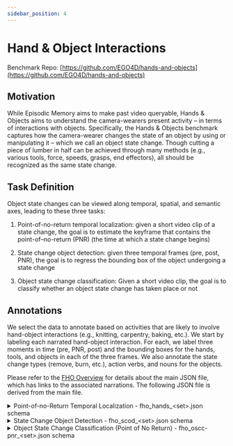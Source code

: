 ```yaml
---
sidebar_position: 4
---
```


# Hand & Object Interactions

Benchmark Repo: [https://github.com/EGO4D/hands-and-objects](https://github.com/EGO4D/hands-and-objects)

## Motivation

While Episodic Memory aims to make past video queryable, Hands & Objects aims to understand the camera-wearers present activity – in terms of interactions with objects. Specifically, the Hands & Objects benchmark captures how the camera-wearer changes the state of an object by using or manipulating it – which we call an object state change. Though cutting a piece of lumber in half can be achieved through many methods (e.g., various tools, force, speeds, grasps, end effectors), all should be recognized as the same state change.

## Task Definition

Object state changes can be viewed along temporal, spatial, and semantic axes, leading to these three tasks:

1. Point-of-no-return temporal localization: given a short video clip of a state change, the goal is to estimate the keyframe that contains the point-of–no-return (PNR) (the time at which a state change begins)

2. State change object detection: given three temporal frames (pre, post, PNR), the goal is to regress the bounding box of the object undergoing a state change

3. Object state change classification: Given a short video clip, the goal is to classify whether an object state change has taken place or not

## Annotations

We select the data to annotate based on activities that are likely to involve hand-object interactions (e.g., knitting, carpentry, baking, etc.). We start by labeling each narrated hand-object interaction. For each, we label three moments in time (pre, PNR, post) and the bounding boxes for the hands, tools, and objects in each of the three frames. We also annotate the state change types (remove, burn, etc.), action verbs, and nouns for the objects.

Please refer to the [FHO Overview](../tutorials/FHO_Overview.md) for details about the main JSON file, which has links to the associated narrations. The following JSON file is derived from the main file.

<details>
  <summary>Point-of-no-Return Temporal Localization - fho_hands_&lt;set>.json schema</summary>

  - **`version`** *(string)*
  - **`date`** *(string)*
  - **`description`** *(string)*
  - **`manifest`** *(string)*
  - **`split`** *(string)*
  - **`clips`** *(array)*
    - **Items** *(object)*
      - **`clip_id`** *(integer)*
      - **`clip_uid`** *(string)*
      - **`video_uid`** *(string)*
      - **`frames`** *(array)*
        - **Items** *(object)*
          - **`action_start_sec`** *(number)*
          - **`action_end_sec`** *(number)*
          - **`action_start_frame`** *(integer)*
          - **`action_end_frame`** *(integer)*
          - **`action_clip_start_sec`** *(number)*
          - **`action_clip_end_sec`** *(number)*
          - **`action_clip_start_frame`** *(integer)*
          - **`action_clip_end_frame`** *(integer)*
          - **`pre_45`** *(object)*
            - **`frame`** *(integer)*
            - **`clip_frame`** *(integer)*
            - **`boxes`** *(array)*
              - **Items** *(object)*
                - **`right_hand`** *(array)*
                  - **Items** *(number)*
                - **`left_hand`** *(array)*
                  - **Items** *(number)*
          - **`pre_30`** *(object)*
            - **`frame`** *(integer)*
            - **`clip_frame`** *(integer)*
            - **`boxes`** *(array)*
              - **Items** *(object)*
                - **`right_hand`** *(array)*
                  - **Items** *(number)*
                - **`left_hand`** *(array)*
                  - **Items** *(number)*
          - **`pre_15`** *(object)*
            - **`frame`** *(integer)*
            - **`clip_frame`** *(integer)*
            - **`boxes`** *(array)*
              - **Items** *(object)*
                - **`right_hand`** *(array)*
                  - **Items** *(number)*
                - **`left_hand`** *(array)*
                  - **Items** *(number)*
          - **`post_frame`** *(object)*
            - **`frame`** *(integer)*
            - **`clip_frame`** *(integer)*
            - **`boxes`** *(array)*
              - **Items** *(object)*
                - **`left_hand`** *(array)*
                  - **Items** *(number)*
                - **`right_hand`** *(array)*
                  - **Items** *(number)*
          - **`pre_frame`** *(object)*
            - **`frame`** *(integer)*
            - **`clip_frame`** *(integer)*
            - **`boxes`** *(array)*
              - **Items** *(object)*
                - **`right_hand`** *(array)*
                  - **Items** *(number)*
                - **`left_hand`** *(array)*
                  - **Items** *(number)*
          - **`pnr_frame`** *(object)*
            - **`frame`** *(integer)*
            - **`clip_frame`** *(integer)*
            - **`boxes`** *(array)*
              - **Items** *(object)*
                - **`right_hand`** *(array)*
                  - **Items** *(number)*
                - **`left_hand`** *(array)*
                  - **Items** *(number)*
          - **`contact_frame`** *(object)*
            - **`frame`** *(integer)*
            - **`clip_frame`** *(integer)*
            - **`boxes`** *(array)*
              - **Items** *(object)*
                - **`left_hand`** *(array)*
                  - **Items** *(number)*
                - **`right_hand`** *(array)*
                  - **Items** *(number)*

</details>


<details>
  <summary>State Change Object Detection - fho_scod_&lt;set>.json schema</summary>

  - **`version`** *(string)*
  - **`date`** *(string)*
  - **`description`** *(string)*
  - **`split`** *(string)*
  - **`clips`** *(array)*
    - **Items** *(object)*
      - **`video_uid`** *(string)*
      - **`clip_id`** *(string)*
      - **`clip_uid`** *(string)*
      - **`clip_parent_start_sec`** *(number)*
      - **`clip_parent_end_sec`** *(number)*
      - **`clip_parent_start_frame`** *(integer)*
      - **`clip_parent_end_frame`** *(integer)*
      - **`pre_frame`** *(object)*
        - **`frame_number`** *(integer)*
        - **`clip_frame_number`** *(integer)*
        - **`width`** *(integer)*
        - **`height`** *(integer)*
        - **`bbox`** *(array)*
          - **Items** *(object)*
            - **`object_type`** *(string)*
            - **`structured_noun`** *(['null', 'string'])*
            - **`instance_number`** *(['integer', 'null'])*
            - **`bbox`** *(object)*
              - **`x`** *(number)*
              - **`y`** *(number)*
              - **`width`** *(number)*
              - **`height`** *(number)*
      - **`pnr_frame`** *(object)*
        - **`frame_number`** *(integer)*
        - **`clip_frame_number`** *(integer)*
        - **`width`** *(integer)*
        - **`height`** *(integer)*
        - **`bbox`** *(array)*
          - **Items** *(object)*
            - **`object_type`** *(string)*
            - **`structured_noun`** *(['null', 'string'])*
            - **`instance_number`** *(['integer', 'null'])*
            - **`bbox`** *(object)*
              - **`x`** *(number)*
              - **`y`** *(number)*
              - **`width`** *(number)*
              - **`height`** *(number)*
      - **`post_frame`** *(object)*
        - **`frame_number`** *(integer)*
        - **`clip_frame_number`** *(integer)*
        - **`width`** *(integer)*
        - **`height`** *(integer)*
        - **`bbox`** *(array)*
          - **Items** *(object)*
            - **`object_type`** *(string)*
            - **`structured_noun`** *(['null', 'string'])*
            - **`instance_number`** *(['integer', 'null'])*
            - **`bbox`** *(object)*
              - **`x`** *(number)*
              - **`y`** *(number)*
              - **`width`** *(number)*
              - **`height`** *(number)*

</details>

<details>
  <summary>Object State Change Classification (Point of No Return) - fho_oscc-pnr_&lt;set>.json schema</summary>

  - **`version`** *(string)*
  - **`date`** *(string)*
  - **`description`** *(string)*
  - **`split`** *(string)*
  - **`clips`** *(array)*
  - **Items** *(object)*
    - **`clip_uid`** *(['null', 'string'])*
    - **`clip_id`** *(string)*
    - **`unique_id`** *(string)*
    - **`video_uid`** *(string)*
    - **`clip_start_sec`** *(number)*
    - **`clip_end_sec`** *(number)*
    - **`parent_start_sec`** *(number)*
    - **`parent_end_sec`** *(number)*
    - **`clip_start_frame`** *(integer)*
    - **`clip_end_frame`** *(integer)*
    - **`parent_start_frame`** *(integer)*
    - **`parent_end_frame`** *(integer)*
    - **`state_change`** *(boolean)*
    - **`clip_pnr_frame`** *(integer)*
    - **`parent_pnr_frame`** *(integer)*
    - **`pnr_frame`** *(null)*

</details>
